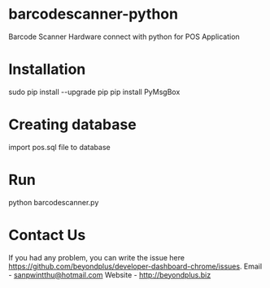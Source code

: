 # barcodescanner-python
Barcode Scanner Hardware connect with python for POS Application

# Installation
sudo pip install --upgrade pip
pip install PyMsgBox

# Creating database
import pos.sql file to database

# Run
python barcodescanner.py


# Contact Us
If you had any problem, you can write the issue here https://github.com/beyondplus/developer-dashboard-chrome/issues. 
Email - sanpwintthu@hotmail.com
Website - http://beyondplus.biz 